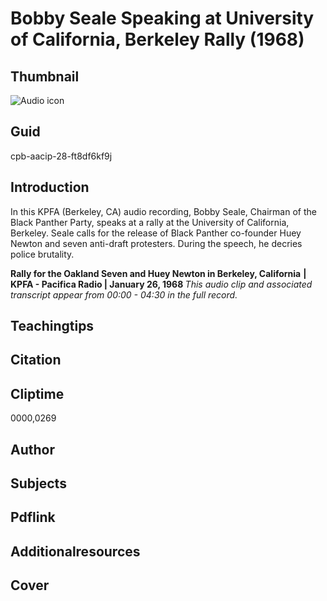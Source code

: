 # Bobby Seale Speaking at University of California, Berkeley Rally (1968)

## Thumbnail

![Audio icon](https://s3.amazonaws.com/americanarchive.org/primary_source_sets/audio-digitized.jpg "Audio icon")

## Guid
cpb-aacip-28-ft8df6kf9j

## Introduction

In this KPFA (Berkeley, CA) audio recording, Bobby Seale, Chairman of the Black Panther Party, speaks at a rally at the University of California, Berkeley. Seale calls for the release of Black Panther co-founder Huey Newton and seven anti-draft protesters. During the speech, he decries police brutality. 

<b>Rally for the Oakland Seven and Huey Newton in Berkeley, California</b>
<b>| KPFA - Pacifica Radio | January 26, 1968 </b>
<i>This audio clip and associated transcript appear from 00:00 - 04:30 in the full record.</i>

## Teachingtips

## Citation

## Cliptime

0000,0269

## Author
## Subjects
## Pdflink
## Additionalresources
## Cover
